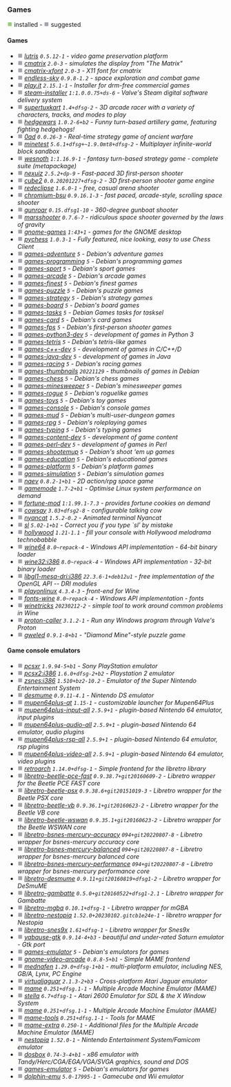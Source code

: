 
### Games

![](green.png) installed - ![](grey.png) suggested


#### Games

- ![](grey.png) _[lutris](https://packages.debian.org/bookworm/lutris) `0.5.12-1` - video game preservation platform_
- ![](grey.png) _[cmatrix](https://packages.debian.org/bookworm/cmatrix) `2.0-3` - simulates the display from "The Matrix"_
- ![](grey.png) _[cmatrix-xfont](https://packages.debian.org/bookworm/cmatrix-xfont) `2.0-3` - X11 font for cmatrix_
- ![](grey.png) _[endless-sky](https://packages.debian.org/bookworm/endless-sky) `0.9.8-1.2` - space exploration and combat game_
- ![](grey.png) _[play.it](https://packages.debian.org/bookworm/play.it) `2.15.1-1` - Installer for drm-free commercial games_
- ![](grey.png) _[steam-installer](https://packages.debian.org/bookworm/steam-installer) `1:1.0.0.75+ds-6` - Valve's Steam digital software delivery system_
- ![](grey.png) _[supertuxkart](https://packages.debian.org/bookworm/supertuxkart) `1.4+dfsg-2` - 3D arcade racer with a variety of characters, tracks, and modes to play_
- ![](grey.png) _[hedgewars](https://packages.debian.org/bookworm/hedgewars) `1.0.2-6+b2` - Funny turn-based artillery game, featuring fighting hedgehogs!_
- ![](grey.png) _[0ad](https://packages.debian.org/bookworm/0ad) `0.0.26-3` - Real-time strategy game of ancient warfare_
- ![](grey.png) _[minetest](https://packages.debian.org/bookworm/minetest) `5.6.1+dfsg+~1.9.0mt8+dfsg-2` - Multiplayer infinite-world block sandbox_
- ![](grey.png) _[wesnoth](https://packages.debian.org/bookworm/wesnoth) `1:1.16.9-1` - fantasy turn-based strategy game - complete suite (metapackage)_
- ![](grey.png) _[nexuiz](https://packages.debian.org/bookworm/nexuiz) `2.5.2+dp-9` - Fast-paced 3D first-person shooter_
- ![](grey.png) _[cube2](https://packages.debian.org/bookworm/cube2) `0.0.20201227+dfsg-2` - 3D first-person shooter game engine_
- ![](grey.png) _[redeclipse](https://packages.debian.org/bookworm/redeclipse) `1.6.0-1` - free, casual arena shooter_
- ![](grey.png) _[chromium-bsu](https://packages.debian.org/bookworm/chromium-bsu) `0.9.16.1-3` - fast paced, arcade-style, scrolling space shooter_
- ![](grey.png) _[gunroar](https://packages.debian.org/bookworm/gunroar) `0.15.dfsg1-10` - 360-degree gunboat shooter_
- ![](grey.png) _[marsshooter](https://packages.debian.org/bookworm/marsshooter) `0.7.6-7` - ridiculous space shooter governed by the laws of gravity_
- ![](grey.png) _[gnome-games](https://packages.debian.org/bookworm/gnome-games) `1:43+1` - games for the GNOME desktop_
- ![](grey.png) _[pychess](https://packages.debian.org/bookworm/pychess) `1.0.3-1` - Fully featured, nice looking, easy to use Chess Client_
- ![](grey.png) _[games-adventure](https://packages.debian.org/bookworm/games-adventure) `5` - Debian's adventure games_
- ![](grey.png) _[games-programming](https://packages.debian.org/bookworm/games-programming) `5` - Debian's programming games_
- ![](grey.png) _[games-sport](https://packages.debian.org/bookworm/games-sport) `5` - Debian's sport games_
- ![](grey.png) _[games-arcade](https://packages.debian.org/bookworm/games-arcade) `5` - Debian's arcade games_
- ![](grey.png) _[games-finest](https://packages.debian.org/bookworm/games-finest) `5` - Debian's finest games_
- ![](grey.png) _[games-puzzle](https://packages.debian.org/bookworm/games-puzzle) `5` - Debian's puzzle games_
- ![](grey.png) _[games-strategy](https://packages.debian.org/bookworm/games-strategy) `5` - Debian's strategy games_
- ![](grey.png) _[games-board](https://packages.debian.org/bookworm/games-board) `5` - Debian's board games_
- ![](grey.png) _[games-tasks](https://packages.debian.org/bookworm/games-tasks) `5` - Debian Games tasks for tasksel_
- ![](grey.png) _[games-card](https://packages.debian.org/bookworm/games-card) `5` - Debian's card games_
- ![](grey.png) _[games-fps](https://packages.debian.org/bookworm/games-fps) `5` - Debian's first-person shooter games_
- ![](grey.png) _[games-python3-dev](https://packages.debian.org/bookworm/games-python3-dev) `5` - development of games in Python 3_
- ![](grey.png) _[games-tetris](https://packages.debian.org/bookworm/games-tetris) `5` - Debian's tetris-like games_
- ![](grey.png) _[games-c++-dev](https://packages.debian.org/bookworm/games-c++-dev) `5` - development of games in C/C++/D_
- ![](grey.png) _[games-java-dev](https://packages.debian.org/bookworm/games-java-dev) `5` - development of games in Java_
- ![](grey.png) _[games-racing](https://packages.debian.org/bookworm/games-racing) `5` - Debian's racing games_
- ![](grey.png) _[games-thumbnails](https://packages.debian.org/bookworm/games-thumbnails) `20221129` - thumbnails of games in Debian_
- ![](grey.png) _[games-chess](https://packages.debian.org/bookworm/games-chess) `5` - Debian's chess games_
- ![](grey.png) _[games-minesweeper](https://packages.debian.org/bookworm/games-minesweeper) `5` - Debian's minesweeper games_
- ![](grey.png) _[games-rogue](https://packages.debian.org/bookworm/games-rogue) `5` - Debian's roguelike games_
- ![](grey.png) _[games-toys](https://packages.debian.org/bookworm/games-toys) `5` - Debian's toy games_
- ![](grey.png) _[games-console](https://packages.debian.org/bookworm/games-console) `5` - Debian's console games_
- ![](grey.png) _[games-mud](https://packages.debian.org/bookworm/games-mud) `5` - Debian's multi-user-dungeon games_
- ![](grey.png) _[games-rpg](https://packages.debian.org/bookworm/games-rpg) `5` - Debian's roleplaying games_
- ![](grey.png) _[games-typing](https://packages.debian.org/bookworm/games-typing) `5` - Debian's typing games_
- ![](grey.png) _[games-content-dev](https://packages.debian.org/bookworm/games-content-dev) `5` - development of game content_
- ![](grey.png) _[games-perl-dev](https://packages.debian.org/bookworm/games-perl-dev) `5` - development of games in Perl_
- ![](grey.png) _[games-shootemup](https://packages.debian.org/bookworm/games-shootemup) `5` - Debian's shoot 'em up games_
- ![](grey.png) _[games-education](https://packages.debian.org/bookworm/games-education) `5` - Debian's educational games_
- ![](grey.png) _[games-platform](https://packages.debian.org/bookworm/games-platform) `5` - Debian's platform games_
- ![](grey.png) _[games-simulation](https://packages.debian.org/bookworm/games-simulation) `5` - Debian's simulation games_
- ![](grey.png) _[naev](https://packages.debian.org/bookworm/naev) `0.8.2-1+b1` - 2D action/rpg space game_
- ![](grey.png) _[gamemode](https://packages.debian.org/bookworm/gamemode) `1.7-2+b1` - Optimise Linux system performance on demand_
- ![](grey.png) _[fortune-mod](https://packages.debian.org/bookworm/fortune-mod) `1:1.99.1-7.3` - provides fortune cookies on demand_
- ![](grey.png) _[cowsay](https://packages.debian.org/bookworm/cowsay) `3.03+dfsg2-8` - configurable talking cow_
- ![](grey.png) _[nyancat](https://packages.debian.org/bookworm/nyancat) `1.5.2-0.2` - Animated terminal Nyancat_
- ![](grey.png) _[sl](https://packages.debian.org/bookworm/sl) `5.02-1+b1` - Correct you if you type `sl' by mistake_
- ![](grey.png) _[hollywood](https://packages.debian.org/bookworm/hollywood) `1.21-1.1` - fill your console with Hollywood melodrama technobabble_
- ![](grey.png) _[wine64](https://packages.debian.org/bookworm/wine64) `8.0~repack-4` - Windows API implementation - 64-bit binary loader_
- ![](grey.png) _[wine32:i386](https://packages.debian.org/bookworm/wine32:i386) `8.0~repack-4` - Windows API implementation - 32-bit binary loader_
- ![](grey.png) _[libgl1-mesa-dri:i386](https://packages.debian.org/bookworm/libgl1-mesa-dri:i386) `22.3.6-1+deb12u1` - free implementation of the OpenGL API -- DRI modules_
- ![](grey.png) _[playonlinux](https://packages.debian.org/bookworm/playonlinux) `4.3.4-3` - front-end for Wine_
- ![](grey.png) _[fonts-wine](https://packages.debian.org/bookworm/fonts-wine) `8.0~repack-4` - Windows API implementation - fonts_
- ![](grey.png) _[winetricks](https://packages.debian.org/bookworm/winetricks) `20230212-2` - simple tool to work around common problems in Wine_
- ![](grey.png) _[proton-caller](https://packages.debian.org/bookworm/proton-caller) `3.1.2-1` - Run any Windows program through Valve's Proton_
- ![](grey.png) _[gweled](https://packages.debian.org/bookworm/gweled) `0.9.1-8+b1` - "Diamond Mine"-style puzzle game_
#### Game console emulators

- ![](grey.png) _[pcsxr](https://packages.debian.org/bookworm/pcsxr) `1.9.94-5+b1` - Sony PlayStation emulator_
- ![](grey.png) _[pcsx2:i386](https://packages.debian.org/bookworm/pcsx2:i386) `1.6.0+dfsg-2+b2` - Playstation 2 emulator_
- ![](grey.png) _[zsnes:i386](https://packages.debian.org/bookworm/zsnes:i386) `1.510+bz2-10.2` - Emulator of the Super Nintendo Entertainment System_
- ![](grey.png) _[desmume](https://packages.debian.org/bookworm/desmume) `0.9.11-4.1` - Nintendo DS emulator_
- ![](grey.png) _[mupen64plus-qt](https://packages.debian.org/bookworm/mupen64plus-qt) `1.15-1` - customizable launcher for Mupen64Plus_
- ![](grey.png) _[mupen64plus-input-all](https://packages.debian.org/bookworm/mupen64plus-input-all) `2.5.9+1` - plugin-based Nintendo 64 emulator, input plugins_
- ![](grey.png) _[mupen64plus-audio-all](https://packages.debian.org/bookworm/mupen64plus-audio-all) `2.5.9+1` - plugin-based Nintendo 64 emulator, audio plugins_
- ![](grey.png) _[mupen64plus-rsp-all](https://packages.debian.org/bookworm/mupen64plus-rsp-all) `2.5.9+1` - plugin-based Nintendo 64 emulator, rsp plugins_
- ![](grey.png) _[mupen64plus-video-all](https://packages.debian.org/bookworm/mupen64plus-video-all) `2.5.9+1` - plugin-based Nintendo 64 emulator, video plugins_
- ![](grey.png) _[retroarch](https://packages.debian.org/bookworm/retroarch) `1.14.0+dfsg-1` - Simple frontend for the libretro library_
- ![](grey.png) _[libretro-beetle-pce-fast](https://packages.debian.org/bookworm/libretro-beetle-pce-fast) `0.9.38.7+git20160609-2` - Libretro wrapper for the Beetle PCE FAST core_
- ![](grey.png) _[libretro-beetle-psx](https://packages.debian.org/bookworm/libretro-beetle-psx) `0.9.38.6+git20151019-3` - Libretro wrapper for the Beetle PSX core_
- ![](grey.png) _[libretro-beetle-vb](https://packages.debian.org/bookworm/libretro-beetle-vb) `0.9.36.1+git20160623-2` - Libretro wrapper for the Beetle VB core_
- ![](grey.png) _[libretro-beetle-wswan](https://packages.debian.org/bookworm/libretro-beetle-wswan) `0.9.35.1+git20160623-2` - Libretro wrapper for the Beetle WSWAN core_
- ![](grey.png) _[libretro-bsnes-mercury-accuracy](https://packages.debian.org/bookworm/libretro-bsnes-mercury-accuracy) `094+git20220807-8` - Libretro wrapper for bsnes-mercury accuracy core_
- ![](grey.png) _[libretro-bsnes-mercury-balanced](https://packages.debian.org/bookworm/libretro-bsnes-mercury-balanced) `094+git20220807-8` - Libretro wrapper for bsnes-mercury balanced core_
- ![](grey.png) _[libretro-bsnes-mercury-performance](https://packages.debian.org/bookworm/libretro-bsnes-mercury-performance) `094+git20220807-8` - Libretro wrapper for bsnes-mercury performance core_
- ![](grey.png) _[libretro-desmume](https://packages.debian.org/bookworm/libretro-desmume) `0.9.11+git20160819+dfsg1-2` - Libretro wrapper for DeSmuME_
- ![](grey.png) _[libretro-gambatte](https://packages.debian.org/bookworm/libretro-gambatte) `0.5.0+git20160522+dfsg1-2.1` - Libretro wrapper for Gambatte_
- ![](grey.png) _[libretro-mgba](https://packages.debian.org/bookworm/libretro-mgba) `0.10.1+dfsg-1` - Libretro wrapper for mGBA_
- ![](grey.png) _[libretro-nestopia](https://packages.debian.org/bookworm/libretro-nestopia) `1.52.0+20230102.gitcb1e24e-1` - libretro wrapper for Nestopia_
- ![](grey.png) _[libretro-snes9x](https://packages.debian.org/bookworm/libretro-snes9x) `1.61+dfsg-1` - Libretro wrapper for Snes9x_
- ![](grey.png) _[yabause-gtk](https://packages.debian.org/bookworm/yabause-gtk) `0.9.14-4+b3` - beautiful and under-rated Saturn emulator - Gtk port_
- ![](grey.png) _[games-emulator](https://packages.debian.org/bookworm/games-emulator) `5` - Debian's emulators for games_
- ![](grey.png) _[gnome-video-arcade](https://packages.debian.org/bookworm/gnome-video-arcade) `0.8.8-5+b1` - Simple MAME frontend_
- ![](grey.png) _[mednafen](https://packages.debian.org/bookworm/mednafen) `1.29.0+dfsg-1+b1` - multi-platform emulator, including NES, GB/A, Lynx, PC Engine_
- ![](grey.png) _[virtualjaguar](https://packages.debian.org/bookworm/virtualjaguar) `2.1.3-2+b3` - Cross-platform Atari Jaguar emulator_
- ![](grey.png) _[mame](https://packages.debian.org/bookworm/mame) `0.251+dfsg.1-1` - Multiple Arcade Machine Emulator (MAME)_
- ![](grey.png) _[stella](https://packages.debian.org/bookworm/stella) `6.7+dfsg-1` - Atari 2600 Emulator for SDL & the X Window System_
- ![](grey.png) _[mame](https://packages.debian.org/bookworm/mame) `0.251+dfsg.1-1` - Multiple Arcade Machine Emulator (MAME)_
- ![](grey.png) _[mame-tools](https://packages.debian.org/bookworm/mame-tools) `0.251+dfsg.1-1` - Tools for MAME_
- ![](grey.png) _[mame-extra](https://packages.debian.org/bookworm/mame-extra) `0.250-1` - Additional files for the Multiple Arcade Machine Emulator (MAME)_
- ![](grey.png) _[nestopia](https://packages.debian.org/bookworm/nestopia) `1.52.0-1` - Nintendo Entertainment System/Famicom emulator_
- ![](grey.png) _[dosbox](https://packages.debian.org/bookworm/dosbox) `0.74-3-4+b1` - x86 emulator with Tandy/Herc/CGA/EGA/VGA/SVGA graphics, sound and DOS_
- ![](grey.png) _[games-emulator](https://packages.debian.org/bookworm/games-emulator) `5` - Debian's emulators for games_
- ![](grey.png) _[dolphin-emu](https://packages.debian.org/bookworm/dolphin-emu) `5.0-17995-1` - Gamecube and Wii emulator_
